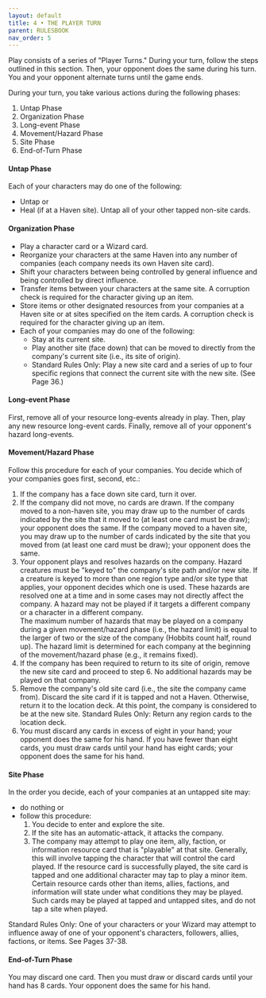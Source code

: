 ```yaml
---
layout: default
title: 4 • THE PLAYER TURN
parent: RULESBOOK
nav_order: 5
---
```


Play  consists  of  a series of "Player Turns." During your  turn,  follow  the steps  outlined in this section. Then, your opponent does the same during his turn. You and your opponent alternate turns until the game ends.

During  your  turn,  you  take various actions during the following phases:
1. Untap Phase
2. Organization Phase
3. Long-event Phase
4. Movement/Hazard Phase
5. Site Phase
6. End-of-Turn Phase

#### Untap Phase

Each of your characters may do one of the following:
- Untap  or
- Heal (if at a Haven site).
Untap all of your other tapped non-site cards.

#### Organization Phase

- Play a character card or a Wizard card.
- Reorganize your characters at the same Haven into any number of companies (each company needs its own Haven site card).
- Shift your characters between being controlled by general influence and being controlled by direct influence.
- Transfer items between your characters at the same site. A corruption check is required for the character giving up an item.
- Store items or other designated resources from your companies at a Haven site or at sites specified on the item cards. A corruption check is required for the character giving up an item.
- Each of your companies may do one of the following:
  - Stay at its current site.
  - Play another site (face down) that can be moved to directly from the company's current site (i.e., its site of origin).
  - Standard Rules Only: Play a new site card and a series of up to four specific regions that connect the current site with the new site. (See Page 36.)

#### Long-event Phase

First, remove all of your resource long-events already in play.
Then, play any new resource long-event cards.
Finally, remove all of your opponent's hazard long-events.

#### Movement/Hazard Phase
 
Follow this procedure for each of your companies. You decide which of your companies goes first, second, etc.:
1. If the company has a face down site card, turn it over.
2. If the company did not move, no cards are drawn. If the company moved to a non-haven site, you may draw up to the number of cards indicated by the site that it moved to (at least one card must be draw); your opponent does the same. If the company moved to a haven site, you may draw up to the number of cards indicated by the site that you moved from (at least one card must be draw); your opponent does the same.
3. Your opponent plays and resolves hazards on the company. Hazard creatures must be "keyed to" the company's site path and/or new site. If a creature is keyed to more than one region type and/or site type that applies, your opponent decides which one is used. These hazards are resolved one at a time and in some cases may not directly affect the company. A hazard may not be played if it targets a different company or a character in a different company.<br>The maximum number of hazards that may be played on a company during a given movement/hazard phase (i.e., the hazard limit) is equal to the larger of two or the size of the company (Hobbits count half, round up). The hazard limit is determined for each company at the beginning of the movement/hazard phase (e.g., it remains fixed).
4. If the company has been required to return to its site of origin, remove the new site card and proceed to step 6. No additional hazards may be played on that company.
5. Remove the company's old site card (i.e., the site the company came from). Discard the site card if it is tapped and not a Haven. Otherwise, return it to the location deck. At this point, the company is considered to be at the new site. Standard Rules Only: Return any region cards to the location deck.
6. You must discard any cards in excess of eight in your hand; your opponent does the same for his hand. If you have fewer than eight cards, you must draw cards until your hand has eight cards; your opponent does the same for his hand.

#### Site Phase

In the order you decide, each of your companies at an untapped site may:
- do nothing or 
- follow this procedure:
  1. You decide to enter and explore the site.
  2. If the site has an automatic-attack, it attacks the company.
  3. The company may attempt to play one item, ally, faction, or information resource card that is "playable" at that site. Generally, this will involve tapping the character that will control the card played. If the resource card is successfully played, the site card is tapped and one additional character may tap to play a minor item.<br>Certain resource cards other than items, allies, factions, and information will state under what conditions they may be played. Such cards may be played at tapped and untapped sites, and do not tap a site when played.

Standard Rules Only: One of your characters or your Wizard may attempt to influence away of one of your opponent's characters, followers, allies, factions, or items. See Pages 37-38.

#### End-of-Turn Phase

You may discard one card. Then you must draw or discard cards until your hand has 8 cards. Your opponent does the same for his hand.
